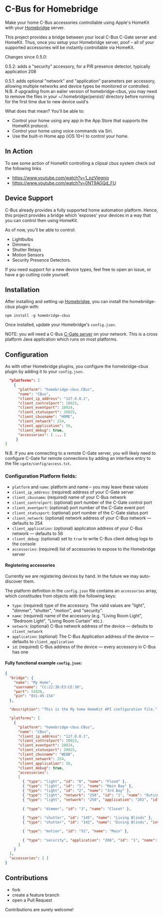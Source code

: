 # C-Bus for Homebridge

Make your home C-Bus accessories controllable using Apple's HomeKit with your [Homebridge](https://github.com/nfarina/homebridge) server.

This project provides a bridge between your local C-Bus C-Gate server and HomeKit. Thus, once you setup your Homebridge server, poof – all of your supported accessories will be instantly controllable via HomeKit.

Changes since 0.5.0:

0.5.2:  adds a "security" accessory, for a PIR presence detector, typically application 208

0.5.1:  adds optional "network" and "application" parameters per accessory, allowing multiple networks and device types be monitored or controlled. N.B. if upgrading from an ealier version of homebridge-cbus, you may need to remove the files in your ~/.homebridge/persist/ directory before running for the first time due to new device uuid's

What does that mean? You'll be able to:
* Control your home using any app in the App Store that supports the HomeKit protocol.
* Control your home using voice commands via Siri.
* Use the built-in Home app (iOS 10+) to control your home.

## In Action
To see some action of HomeKit controlling a clipsal cbus system check out the following links
* https://www.youtube.com/watch?v=1_pzVlegnio
* https://www.youtube.com/watch?v=0NT9AGQd_FU

## Device Support

C-Bus already provides a fully supported home automation platform. Hence, this project provides a bridge which 'exposes' your devices in a way that you can control then using HomeKit.

As of now, you'll be able to control:
* Lightbulbs
* Dimmers
* Shutter Relays
* Motion Sensors
* Security Presence Detectors.

If you need support for a new device types, feel free to open an issue, or have a go cutting code yourself.

## Installation

After installing and setting up [Homebridge](https://github.com/nfarina/homebridge), you can install the homebridge-cbus plugin with:

    npm install -g homebridge-cbus

Once installed, update your Homebridge's `config.json`.

NOTE: you will need a C-Bus [C-Gate server](http://www2.clipsal.com/cis/technical/downloads/c-gate) on your network. This is a cross platform Java application which runs on most platforms. 

## Configuration

As with other Homebridge plugins, you configure the homebridge-cbus plugin by
adding it to your `config.json`.

```json
  "platforms": [
    {
      "platform": "homebridge-cbus.CBus",
      "name": "CBus",
      "client_ip_address": "127.0.0.1",
      "client_controlport": 20023,
      "client_eventport": 20024,
      "client_statusport": 20025,
      "client_cbusname": "HOME",
      "client_network": 254,
      "client_application": 56,
      "client_debug": true,
      "accessories": [ ... ]
     }
]
```

N.B. If you are connecting to a remote C-Gate server, you will likely need to configure C-Gate for remote connections by adding an interface entry to the file `cgate/config/access.txt`.


### Configuration Platform fields:
* `platform` and `name`: platform and name – you may leave these values
* `client_ip_address`: (required) address of your C-Gate server
* `client_cbusname`: (required) name of your C-Bus network
* `client_controlport`: (optional) port number of the C-Gate control port
* `client_eventport`: (optional) port number of the C-Gate event port
* `client_statusport`: (optional) port number of the C-Gate status port
* `client_network`: (optional) network address of your C-Bus network — defaults to 254
* `client_application`: (optional) application address of your C-Bus network — defaults to 56
* `client_debug`: (optional) set to `true` to write C-Bus client debug logs to the console
* `accessories`: (required) list of accessories to expose to the Homebridge server

#### Registering accessories
Currently we are registering devices by hand. In the future we may auto-discover them.

The platform definition in the `config.json` file contains an `accessories` array, which constitudes from objects with the following keys:
* `type`: (required) type of the accessory. The valid values are "light", "dimmer", "shutter", "motion", and "security".
* `name`: (required) name of the accessory (e.g. "Living Room Light", "Bedroom Light", "Living Room Curtain" etc.).
* `network`: (optional) C-Bus network address of the device — defaults to `client_network`
* `application`: (optional) The C-Bus Application address of the device — defaults to `client_application`
* `id`: (required) C-Bus address of the device — every accessory in C-Bus has one

#### Fully functional example `config.json`:
````json
{
  "bridge": {
    "name": "My Home",
    "username": "CC:22:3D:E3:CE:30",
    "port": 51826,
    "pin": "031-45-154"
  },

  "description": "This is the My home HomeKit API configuration file.",

  "platforms": [
    {
      "platform": "homebridge-cbus.CBus",
      "name": "CBus",
      "client_ip_address": "127.0.0.1",
      "client_controlport": 20023,
      "client_eventport": 20024,
      "client_statusport": 20025,
      "client_cbusname": "WEBB",
      "client_network": 254,
      "client_application": 56,
      "client_debug": true,
      "accessories":
      [
        { "type": "light", "id": "0", "name": "Flood" },
        { "type": "light", "id": "1", "name": "Main Bay" },
        { "type": "light", "id": "2", "name": "3rd Bay" },
        { "type": "light", "network": "250", "id": "1", "name": "Outside Light" },
        { "type": "light", "network": "250", "application": "203", "id": "3", "name": "Backdoor" },
        
        { "type": "dimmer", "id": "3", "name": "Closet" },
        
    	{ "type": "shutter", "id": "145", "name": "Living Blinds" },
        { "type": "shutter", "id": "142", "name": "Dining Blinds", "invert": "true"},

        { "type": "motion", "id": "51", "name": "Main" },
        
        { "type": "security", "application": "208", "id": "1", "name": "Entry Zone" }
      ]
    }
  ],
  "accessories": [ ]
}
````

## Contributions
* fork
* create a feature branch
* open a Pull Request

Contributions are surely welcome!
